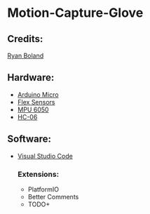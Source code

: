 # Motion-Capture-Glove


## Credits:

[Ryan Boland](https://github.com/bolandrm/rmb_multicopter)

## Hardware:

* [Arduino Micro](https://store.arduino.cc/arduino-micro)
* [Flex Sensors](https://www.sparkfun.com/products/10264)
* [MPU 6050](https://www.amazon.com/MPU-6050-MPU6050-Accelerometer-Gyroscope-Converter/dp/B008BOPN40)
* [HC-06](https://www.amazon.com/Pass-Through-Communication-Compatible-Atomic-Market/dp/B00TNOO438)

## Software:

* [Visual Studio Code](https://code.visualstudio.com/)

    ### Extensions:

    * PlatformIO
    * Better Comments
    * TODO+